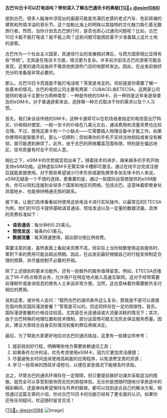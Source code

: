 **古巴10日卡可以打电话吗？带你深入了解古巴通讯卡的奥秘[[TG💪+ @esim1088](https://t.me/s/esim1088)]**

提到古巴，很多人脑海中浮现出的画面可能是充满历史感的老式汽车、色彩斑斓的建筑和热情洋溢的音乐节。这个加勒比海上的明珠以其独特的文化魅力吸引着无数旅行者。然而，当你计划去古巴旅行时，是否也担心过通讯问题呢？比如，古巴10日卡能不能打电话？能不能上网？这些问题可能困扰着不少准备踏上这片土地的游客。

古巴作为一个社会主义国家，其通信行业的发展相对滞后，与西方国家相比显得有些“传统”。尤其是在电话卡方面，情况更为复杂。许多初次前往古巴的游客可能会发现，这里的通讯设施并不像其他旅游热门目的地那样发达。因此，在出发前做好充分的准备是非常必要的。

那么，古巴10日卡究竟能不能打电话呢？答案是肯定的，但前提是你需要了解一些基本的情况。古巴的电信公司主要有两家：CUBACEL和ETECSA。这两家公司提供的电话卡主要分为两种类型：一种是传统的SIM卡，另一种则是近年来逐渐普及的eSIM卡。对于普通游客来说，选择哪一种方式取决于你的需求以及个人习惯。

首先，我们来谈谈传统的SIM卡。这种卡通常可以在机场或者指定的电信营业厅购买。价格相对便宜，一般一张卡的价格在几美元左右，通话费用和流量资费也比较合理。不过，使用这类卡有一个小缺点——它需要插入物理设备中才能工作。如果你携带的是智能手机，那么一切顺利；但如果你的手机不支持当地频段或者没有解锁，就可能遇到麻烦了。此外，由于古巴的网络覆盖范围有限，特别是在偏远地区，信号质量有时会不尽如人意。

相比之下，eSIM卡的优势就显现出来了。随着技术的进步，越来越多的手机开始支持eSIM功能。这种虚拟SIM卡无需实体卡槽即可激活，通过在线平台完成注册后就能直接使用。对于那些希望减少行李负担或避免携带多张实体卡的人来说，eSIM无疑是一个不错的选择。更重要的是，通过一些国际运营商提供的eSIM服务，你可以轻松连接到全球多个国家和地区的网络，包括古巴。这意味着即使身处异国他乡，也能保持畅通无阻的联系。

接下来，让我们具体看看如何使用这些电话卡进行实际操作。以最常见的ETECSA为例，他们的10日卡提供基础语音通话、短信发送以及一定量的数据流量。具体的资费标准如下：

- **语音通话**：每分钟约0.25美元。
- **短信发送**：每条约0.1美元。
- **数据流量**：每天限速使用，超出部分按比例收费。

需要注意的是，虽然表面上看起来资费不高，但实际上当你频繁使用这些服务时，累积下来的费用可能会超出预期。因此，在出发前最好根据自己的行程安排制定合理的预算，并尽量控制不必要的开销。

除了上述提到的基本功能外，还有一些额外的服务值得留意。例如，ETECSA还推出了Wi-Fi热点租赁业务，允许用户在特定地点接入高速互联网。这对于经常需要处理邮件或查询信息的商务人士来说非常方便。当然，这也意味着你需要额外支付相应的费用。

说到这里，或许有人会问：“既然古巴的通讯条件这么复杂，那我是不是可以直接在国内购买国际漫游套餐？”答案是可以的，但这同样存在一定的局限性。首先，国际漫游套餐的价格往往较高，尤其是在长途通话或大流量消耗的情况下；其次，由于古巴特殊的地理位置和技术限制，部分运营商可能无法完全保证服务质量。因此，建议大家结合自身实际情况权衡利弊后再做决定。

最后，为了帮助大家更好地应对古巴的通讯挑战，这里有一些建议供参考：
1. 提前规划好行程，明确哪些地方需要依赖通讯工具；
2. 如果条件允许的话，优先考虑使用eSIM卡，因为它更加灵活便捷；
3. 尽量避免长时间连续使用高耗能的应用程序，以免浪费宝贵的资源；
4. 学习一些简单的西班牙语短句，以便在紧急情况下能够及时求助。

总之，尽管古巴的通讯环境存在一定障碍，但只要提前做好功课并采取适当的措施，就完全可以享受到愉快而无忧的旅程体验。无论你是想随时随地分享旅途中的精彩瞬间，还是单纯希望保持与外界的联络，都可以找到适合自己的解决方案。相信通过这篇文章的介绍，你对古巴10日卡的功能已经有了更全面的认识。如果你还有任何疑问，欢迎随时留言交流！

[[TG💪+ @esim1088](https://t.me/s/esim1088) ![Image](https://i.postimg.cc/4NQfJmqS/Snipaste-2025-05-13-00-14-12.png)]